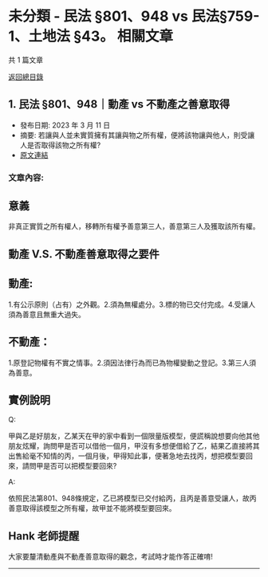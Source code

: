 # 未分類 - 民法 §801、948 vs 民法§759-1、土地法 §43。 相關文章

共 1 篇文章

[返回總目錄](00_總目錄.md)

## 1. 民法 §801、948｜動產 vs 不動產之善意取得

- 發布日期: 2023 年 3 月 11 日
- 摘要: 若讓與人並未實質擁有其讓與物之所有權，便將該物讓與他人，則受讓人是否取得該物之所有權?
- [原文連結](https://www.jasper-realestate.com/%e6%b0%91%e6%b3%95-801948_%e5%96%84%e6%84%8f%e5%8f%96%e5%be%97/)

### 文章內容:

## 意義

非真正實質之所有權人，移轉所有權予善意第三人，善意第三人及獲取該所有權。

## 動產 V.S. 不動產善意取得之要件

## 動產:

1.有公示原則（占有）之外觀。2.須為無權處分。3.標的物已交付完成。4.受讓人須為善意且無重大過失。

## 不動產：

1.原登記物權有不實之情事。2.須因法律行為而已為物權變動之登記。3.第三人須為善意。

## 實例說明

Q:

甲與乙是好朋友，乙某天在甲的家中看到一個限量版模型，便謊稱說想要向他其他朋友炫耀，詢問甲是否可以借他一個月，甲沒有多想便借給了乙，結果乙直接將其出售給毫不知情的丙，一個月後，甲得知此事，便著急地去找丙，想把模型要回來，請問甲是否可以把模型要回來?

A:

依照民法第801、948條規定，乙已將模型已交付給丙，且丙是善意受讓人，故丙善意取得該模型之所有權，故甲並不能將模型要回來。

## Hank 老師提醒

大家要釐清動產與不動產善意取得的觀念，考試時才能作答正確唷!

---

